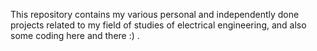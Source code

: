 This repository contains my various personal and independently done projects related to my field of studies of electrical engineering, and also some coding here and there :) .
